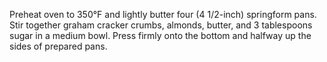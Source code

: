 Preheat oven to 350°F and lightly butter four (4 1/2-inch) springform pans. Stir together graham cracker crumbs, almonds, butter, and 3 tablespoons sugar in a medium bowl. Press firmly onto the bottom and halfway up the sides of prepared pans.
